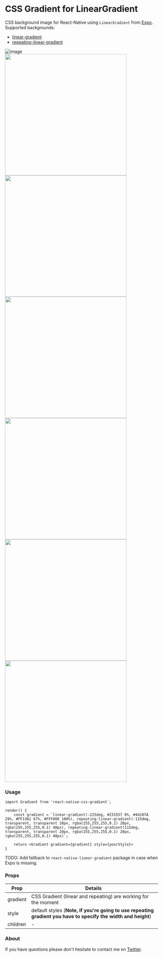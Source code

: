 # CSS Gradient for LinearGradient

CSS background image for React-Native using `LinearGradient` from [Expo](https://expo.io).
Supported backgrounds:
- [linear-gradient](https://developer.mozilla.org/en-US/docs/Web/CSS/linear-gradient)
- [repeating-linear-gradient](https://developer.mozilla.org/en-US/docs/Web/CSS/repeating-linear-gradient)


![image](https://github.com/catalinmiron/react-native-css-gradient/raw/master/screenshots/gif.gif)
<br/>
<img src="https://github.com/catalinmiron/react-native-css-gradient/raw/master/screenshots/grad1.png" width="400">
<br/>
<img src="https://github.com/catalinmiron/react-native-css-gradient/raw/master/screenshots/grad2.png" width="400">
<br/>
<img src="https://github.com/catalinmiron/react-native-css-gradient/raw/master/screenshots/grad3.png" width="400">
<br/>
<img src="https://github.com/catalinmiron/react-native-css-gradient/raw/master/screenshots/grad4.png" width="400">
<br/>
<img src="https://github.com/catalinmiron/react-native-css-gradient/raw/master/screenshots/grad5.png" width="400">
<br/>
<img src="https://github.com/catalinmiron/react-native-css-gradient/raw/master/screenshots/grad6.png" width="400">


### Usage

```
import Gradient from 'react-native-css-gradient`;

render() {
    const gradient = `linear-gradient(-225deg, #231557 0%, #44107A 29%, #FF1361 67%, #FFF800 100%), repeating-linear-gradient(-115deg, transparent, transparent 20px, rgba(255,255,255,0.1) 20px, rgba(255,255,255,0.1) 40px), repeating-linear-gradient(115deg, transparent, transparent 20px, rgba(255,255,255,0.1) 20px, rgba(255,255,255,0.1) 40px)`;

    return <Gradient gradient={gradient} style={yourStyle}>
}
```

TODO: Add fallback to `react-native-linear-gradient` package in case when Expo is missing.

### Props

|Prop|Details|
|---|---|
|gradient|CSS Gradient (linear and repeating) are working for the moment|
|style|default styles (**Note, if you're going to use repeating gradient you have to specify the width and height**)|
|children|-|


### About

If you have questions please don't hesitate to contact me on [Twitter](http://twitter.com/mironcatalin).
